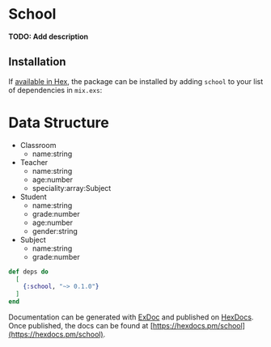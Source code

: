 # School

**TODO: Add description**

## Installation

If [available in Hex](https://hex.pm/docs/publish), the package can be installed
by adding `school` to your list of dependencies in `mix.exs`:

# Data Structure

+ Classroom
  + name:string
+ Teacher
  + name:string
  + age:number
  + speciality:array:Subject
+ Student
  + name:string
  + grade:number
  + age:number
  + gender:string
+ Subject
  + name:string
  + grade:number

```elixir
def deps do
  [
    {:school, "~> 0.1.0"}
  ]
end
```

Documentation can be generated with [ExDoc](https://github.com/elixir-lang/ex_doc)
and published on [HexDocs](https://hexdocs.pm). Once published, the docs can
be found at [https://hexdocs.pm/school](https://hexdocs.pm/school).

